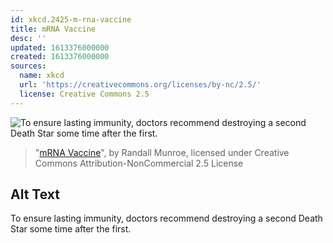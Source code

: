 ```yaml
---
id: xkcd.2425-m-rna-vaccine
title: mRNA Vaccine
desc: ''
updated: 1613376000000
created: 1613376000000
sources:
  name: xkcd
  url: 'https://creativecommons.org/licenses/by-nc/2.5/'
  license: Creative Commons 2.5
---
```

![To ensure lasting immunity, doctors recommend destroying a second Death Star some time after the first.](https://imgs.xkcd.com/comics/mrna_vaccine.png)
> "[mRNA Vaccine](https://xkcd.com/2425/)", by Randall Munroe, licensed under Creative Commons Attribution-NonCommercial 2.5 License

## Alt Text
To ensure lasting immunity, doctors recommend destroying a second Death Star some time after the first.
